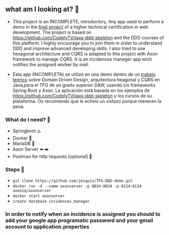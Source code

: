 ## what am I looking at? 👀

- This project is an INCOMPLETE, introductory, tiny app used to perform a demo in the [final project](https://jmiquis.github.io/TFG-Theoretical/) of a higher technical certification in web development.
The project is based on https://github.com/CodelyTV/java-ddd-skeleton and the DDD courses of this platform. I highly encourage you to join them in order to 
understand DDD and improve advanced developing skills.
I also tried to use hexagonal architecture and CQRS is adapted to this project with Axon framework to manage CQRS.
It is an incidences manager app wich notifies the assigned worker by mail.

- Esta app (INCOMPLETA) se utilizó en una demo dentro de un [trabajo teórico](https://jmiquis.github.io/TFG-Theoretical/) sobre Domain Driven Design, arquitectura heagonal y CQRS en Java,para el TFG de un grado superior DAW, usando los frameworks Spring Boot y Axon.
La aplicación está basada en los ejemplos de https://github.com/CodelyTV/java-ddd-skeleton y los cursos de su plataforma. Os recomiendo que le echeís un vistazo porque merecen la pena.

### What do I need? 🧾
- Springboot ♨️
- Docker 🐳
- MariaDB 🏪
- Axon Server ⬅️ ➡️ 
- Postman for http requests [optional] 📯

### Steps 🐾
- `git clone https://github.com/jmiquis/TFG-DDD-demo.git`
- `docker run -d --name axonserver -p 8024:8024 -p 8124:8124 axoniq/axonserver`
- `docker start axonserver`
- `create database incidences_manager` 


### In order to notify when an incidence is assigned you should to add your google app programatic password and your gmail account to application.properties
